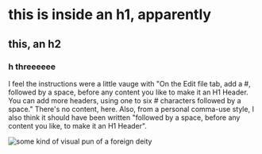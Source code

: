 # this is inside an h1, apparently
## this, an h2
### h threeeeee

I feel the instructions were a little vauge with "On the Edit file tab, add a #, followed by a space, before any content you like to make it an H1 Header. You can add more headers, using one to six # characters followed by a space." There's no content, here.
Also, from a personal comma-use style, I also think it should have been written "followed by a space, before any content you like, to make it an H1 Header".

![some kind of visual pun of a foreign deity](https://octodex.github.com/images/yaktocat.png)
